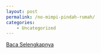 ```yaml
---
layout: post
permalink: /no-mimpi-pindah-rumah/
categories:
    - Uncategorized
---
```


[Baca Selengkapnya](/02)